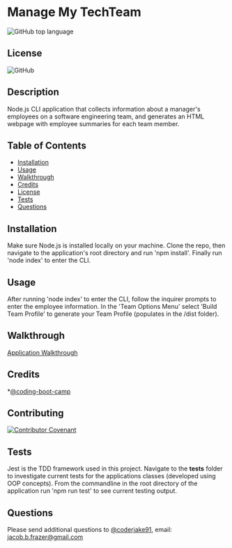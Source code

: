 
    
# Manage My TechTeam
![GitHub top language](https://img.shields.io/github/languages/top/coderjake91/manage-my-techTeam)

## License

![GitHub](https://img.shields.io/github/license/coderjake91/manage-my-techTeam)

## Description
    
Node.js CLI application that collects information about a manager's employees on a software engineering team, and generates an HTML webpage with employee summaries for each team member.



## Table of Contents

* [Installation](#installation)
* [Usage](#usage)
* [Walkthrough](#walkthrough)
* [Credits](#credits)
* [License](#license)
* [Tests](#tests)
* [Questions](#questions)
    
## Installation

Make sure Node.js is installed locally on your machine. Clone the repo, then navigate to the application's root directory and run 'npm install'. Finally run 'node index' to enter the CLI.

## Usage

After running 'node index' to enter the CLI, follow the inquirer prompts to enter the employee information. In the 'Team Options Menu' select 'Build Team Profile' to generate your Team Profile (populates in the /dist folder).

## Walkthrough

[Application Walkthrough](https://drive.google.com/file/d/17EQi8IxMrPfgRCvW30BKViXloxid7Zpp/view)

## Credits

*[@coding-boot-camp](https://github.com/coding-boot-camp)

## Contributing

[![Contributor Covenant](https://img.shields.io/badge/Contributor%20Covenant-2.1-4baaaa.svg)](code_of_conduct.md)

## Tests

Jest is the TDD framework used in this project. Navigate to the __tests__ folder to investigate current tests for the applications classes (developed using OOP concepts). From the commandline in the root directory of the application run 'npm run test' to see current testing output.
        

## Questions

Please send additional questions to [@coderjake91](https://github.com/coderjake91), email: jacob.b.frazer@gmail.com